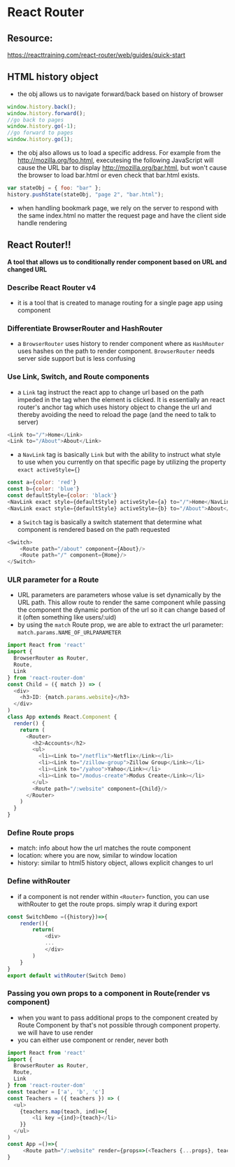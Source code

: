 # React Router
## Resource:
<a>https://reacttraining.com/react-router/web/guides/quick-start</a>
## HTML history object
- the obj allows us to navigate forward/back based on history of browser
```javascript
window.history.back();
window.history.forward();
//go back to pages
window.history.go(-1);
//go forward to pages
window.history.go(1);
```
- the obj also allows us to load a specific address. For example from the  http://mozilla.org/foo.html, executesing the following JavaScript will cause the URL bar to display http://mozilla.org/bar.html, but won't cause the browser to load bar.html or even check that bar.html exists.
```javascript 
var stateObj = { foo: "bar" };
history.pushState(stateObj, "page 2", "bar.html");
```
- when handling bookmark page, we rely on the server to respond with the same index.html no matter the request page and have the client side handle rendering 

## React Router!!
<b> A tool that allows us to conditionally render component based on URL and changed URL</b>
### Describe React Router v4
- it is a tool that is created to manage routing for a single page app using component
### Differentiate BrowserRouter and HashRouter
- a `BrowserRouter` uses history to render component where as `HashRouter` uses hashes on the path to render component. `BrowserRouter` needs server side support but is less confusing
### Use Link, Switch, and Route components
- a `Link` tag instruct the react app to change url based on the path impeded in the tag
when the element is clicked. It is essentially an react router's anchor tag which uses history object to change the url and thereby avoiding the need to reload the page (and the need to talk to server)
```javascript
<Link to="/">Home</Link>
<Link to="/About">About</Link>
```
- a `NavLink` tag is basically `Link` but with the ability to instruct what style to use when you currently on that specific page by utilizing the property `exact activeStyle={}`
```javascript
const a={color: 'red'}
const b={color: 'blue'}
const defaultStyle={color: 'black'}
<NavLink exact style={defaultStyle} activeStyle={a} to="/">Home</NavLink>
<NavLink exact style={defaultStyle} activeStyle={b} to="/About">About</NavLink>
```

- a `Switch` tag is basically a switch statement that determine what component is rendered based on the path requested
```javascript
<Switch>
    <Route path="/about" component={About}/>
    <Route path="/" component={Home}/>
</Switch>
```
### ULR parameter for a Route
- URL parameters are parameters whose value is set dynamically by the URL path. This allow route to render the same component while passing the component the dynamic portion of the url so it can change based of it (often something like users/:uid)
- by using the `match` Route prop, we are able to extract the url parameter: `match.params.NAME_OF_URLPARAMETER`
```javascript
import React from 'react'
import {
  BrowserRouter as Router,
  Route,
  Link
} from 'react-router-dom'
const Child = ({ match }) => (
  <div>
    <h3>ID: {match.params.website}</h3>
  </div>
)
class App extends React.Component {
  render() {
    return (
      <Router>
        <h2>Accounts</h2>
        <ul>
          <li><Link to="/netflix">Netflix</Link></li>
          <li><Link to="/zillow-group">Zillow Group</Link></li>
          <li><Link to="/yahoo">Yahoo</Link></li>
          <li><Link to="/modus-create">Modus Create</Link></li>
        </ul>
        <Route path="/:website" component={Child}/>
      </Router>
    )
  }
}
```
### Define Route props
- match: info about how the url matches the route component
- location: where you are now, similar to window location
- history: similar to html5 history object, allows explicit changes to url
### Define withRouter
- if a component is not render within `<Router>` function, you can use withRouter to get the route props. simply wrap it during export
```javascript
const SwitchDemo =({history})=>{
    render(){
        return(
            <div>
            ...
            </div>
        )
    }
}
export default withRouter(Switch Demo)

```
### Passing you own props to a component in Route(render vs component)
- when you want to pass additional props to the component created by Route Component by that's not possible through component property. we will have to use render
- you can either use component or render, never both
```javascript
import React from 'react'
import {
  BrowserRouter as Router,
  Route,
  Link
} from 'react-router-dom'
const teacher = ['a', 'b', 'c']
const Teachers = ({ teachers }) => (
  <ul>
    {teachers.map(teach, ind)=>{
        <li key ={ind}>{teach}</li>
    }}
  </ul>
)
const App =()=>{
     <Route path="/:website" render={props=>(<Teachers {...props}, teachers={teachers}/>)}/>
}
```